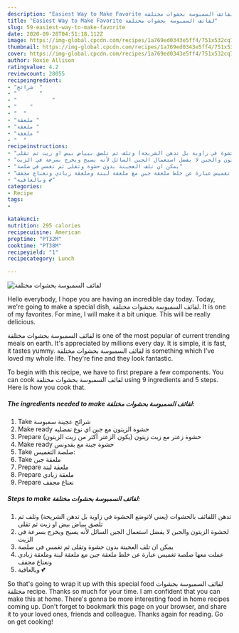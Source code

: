 ```yaml
---
description: "Easiest Way to Make Favorite لفائف السمبوسة بحشوات مختلفة"
title: "Easiest Way to Make Favorite لفائف السمبوسة بحشوات مختلفة"
slug: 59-easiest-way-to-make-favorite
date: 2020-09-28T04:51:18.112Z
image: https://img-global.cpcdn.com/recipes/1a769ed0343e5ff4/751x532cq70/الصورة-الرئيسية-لوصفةلفائف-السمبوسة-بحشوات-مختلفة.jpg
thumbnail: https://img-global.cpcdn.com/recipes/1a769ed0343e5ff4/751x532cq70/الصورة-الرئيسية-لوصفةلفائف-السمبوسة-بحشوات-مختلفة.jpg
cover: https://img-global.cpcdn.com/recipes/1a769ed0343e5ff4/751x532cq70/الصورة-الرئيسية-لوصفةلفائف-السمبوسة-بحشوات-مختلفة.jpg
author: Roxie Allison
ratingvalue: 4.2
reviewcount: 28055
recipeingredient:
- "شرائح  "
- "       "
- "           "
- "    "
- "  "
- "ملعقة "
- "ملعقة "
- "ملعقة "
- "  "
recipeinstructions:
- "تدهن اللفائف بالحشوات (يعني لاتوضع الحشوة في زاوية بل تدهن الشريحة) وتلف ثم تلصق ببياض بيض او زيت ثم تقلى"
- "لحشوة الزيتون والجبن لا يفضل استعمال الجبن السائل لأنه يسيح ويخرج بسرعة في الزيت"
- "يمكن ان تلف العجينة بدون حشوة وتقلى ثم تغمس في صلصة"
- "عملت معها صلصة تغميس عبارة عن خلط ملعقة جبن مع ملعقة لبنة وملعقة زبادي ونعناع مجفف"
- "وبالعافية 💕"
categories:
- Recipe
tags:
- 

katakunci:  
nutrition: 295 calories
recipecuisine: American
preptime: "PT32M"
cooktime: "PT38M"
recipeyield: "1"
recipecategory: Lunch

---
```



![لفائف السمبوسة بحشوات مختلفة](https://img-global.cpcdn.com/recipes/1a769ed0343e5ff4/751x532cq70/الصورة-الرئيسية-لوصفةلفائف-السمبوسة-بحشوات-مختلفة.jpg)

Hello everybody, I hope you are having an incredible day today. Today, we're going to make a special dish, لفائف السمبوسة بحشوات مختلفة. It is one of my favorites. For mine, I will make it a bit unique. This will be really delicious.

لفائف السمبوسة بحشوات مختلفة is one of the most popular of current trending meals on earth. It's appreciated by millions every day. It is simple, it is fast, it tastes yummy. لفائف السمبوسة بحشوات مختلفة is something which I've loved my whole life. They're fine and they look fantastic.




To begin with this recipe, we have to first prepare a few components. You can cook لفائف السمبوسة بحشوات مختلفة using 9 ingredients and 5 steps. Here is how you cook that.

<!--inarticleads1-->

##### The ingredients needed to make لفائف السمبوسة بحشوات مختلفة:

1. Take شرائح عجينة سمبوسة
1. Make ready  حشوة الزيتون مع جبن اي نوع تفضليه
1. Prepare  حشوة زعتر مع زيت زيتون (يكون الزعتر أكثر من زيت الزيتون)
1. Make ready  حشوة جبنة مع بقدونس
1. Take  صلصة التغميس:
1. Take ملعقة جبن
1. Prepare ملعقة لبنة
1. Prepare ملعقة زبادي
1. Prepare  نعناع مجفف




<!--inarticleads2-->

##### Steps to make لفائف السمبوسة بحشوات مختلفة:

1. تدهن اللفائف بالحشوات (يعني لاتوضع الحشوة في زاوية بل تدهن الشريحة) وتلف ثم تلصق ببياض بيض او زيت ثم تقلى
1. لحشوة الزيتون والجبن لا يفضل استعمال الجبن السائل لأنه يسيح ويخرج بسرعة في الزيت
1. يمكن ان تلف العجينة بدون حشوة وتقلى ثم تغمس في صلصة
1. عملت معها صلصة تغميس عبارة عن خلط ملعقة جبن مع ملعقة لبنة وملعقة زبادي ونعناع مجفف
1. وبالعافية 💕




So that's going to wrap it up with this special food لفائف السمبوسة بحشوات مختلفة recipe. Thanks so much for your time. I am confident that you can make this at home. There's gonna be more interesting food in home recipes coming up. Don't forget to bookmark this page on your browser, and share it to your loved ones, friends and colleague. Thanks again for reading. Go on get cooking!
